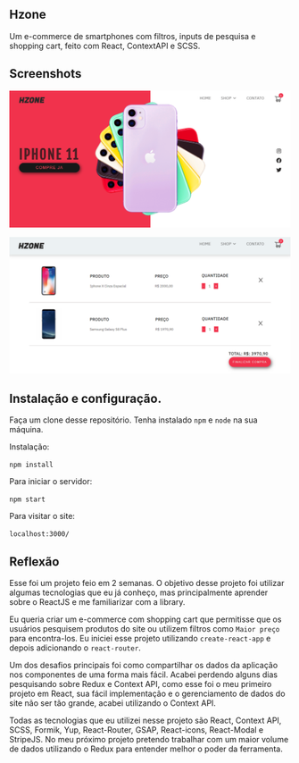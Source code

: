 ## Hzone

Um e-commerce de smartphones com filtros, inputs de pesquisa e shopping cart, feito com React, ContextAPI e SCSS.

## Screenshots

![](src/img/landingpage.png)

![](src/img/cart.png)

## Instalação e configuração.

Faça um clone desse repositório. Tenha instalado `npm` e `node` na sua máquina.

Instalação:

`npm install`  

Para iniciar o servidor:

`npm start`  

Para visitar o site:

`localhost:3000/`  

## Reflexão

Esse foi um projeto feio em 2 semanas. O objetivo desse projeto foi utilizar algumas tecnologias que eu já conheço, mas principalmente aprender sobre o ReactJS e me familiarizar com a library.

Eu queria criar um e-commerce com shopping cart que permitisse que os usuários pesquisem produtos do site ou utilizem filtros como `Maior preço` para encontra-los. Eu iniciei esse projeto utilizando `create-react-app` e depois adicionando o `react-router`.

Um dos desafios principais foi como compartilhar os dados da aplicação nos componentes de uma forma mais fácil. Acabei perdendo alguns dias pesquisando sobre Redux e Context API, como esse foi o meu primeiro projeto em React, sua fácil implementação e o gerenciamento de dados do site não ser tão grande, acabei utilizando o Context API. 

Todas as tecnologias que eu utilizei nesse projeto são React, Context API, SCSS, Formik, Yup, React-Router, GSAP, React-icons, React-Modal e StripeJS. No meu próximo projeto pretendo trabalhar com um maior volume de dados utilizando o Redux para entender melhor o poder da ferramenta. 


